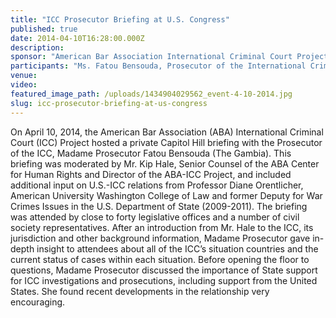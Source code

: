 ```yaml
---
title: "ICC Prosecutor Briefing at U.S. Congress"
published: true
date: 2014-04-10T16:28:00.000Z
description:
sponsor: "American Bar Association International Criminal Court Project; Washington Working Group on the International Criminal Court"
participants: "Ms. Fatou Bensouda, Prosecutor of the International Criminal Court; Prof. Diane Orentlicher, Professor of Law at American University Washington College of Law and former Deputy for War Crimes Issues in the U.S. Department of State; Moderator Mr. Kip Hale, Senior Counsel at the ABA Center for Human Rights and Director of the ABA International Criminal Court Project"
venue:
video:
featured_image_path: /uploads/1434904029562_event-4-10-2014.jpg
slug: icc-prosecutor-briefing-at-us-congress
---
```


On April 10, 2014, the American Bar Association (ABA) International Criminal Court (ICC) Project hosted a private Capitol Hill briefing with the Prosecutor of the ICC, Madame Prosecutor Fatou Bensouda (The Gambia). This briefing was moderated by Mr. Kip Hale, Senior Counsel of the ABA Center for Human Rights and Director of the ABA-ICC Project, and included additional input on U.S.-ICC relations from Professor Diane Orentlicher, American University Washington College of Law and former Deputy for War Crimes Issues in the U.S. Department of State (2009-2011). The briefing was attended by close to forty legislative offices and a number of civil society representatives. After an introduction from Mr. Hale to the ICC, its jurisdiction and other background information, Madame Prosecutor gave in-depth insight to attendees about all of the ICC’s situation countries and the current status of cases within each situation. Before opening the floor to questions, Madame Prosecutor discussed the importance of State support for ICC investigations and prosecutions, including support from the United States. She found recent developments in the relationship very encouraging.

